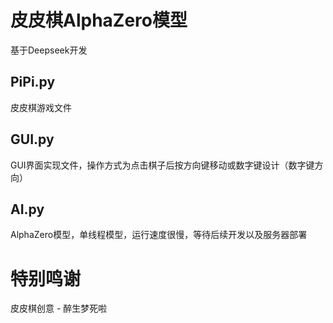 # 皮皮棋AlphaZero模型

基于Deepseek开发

## PiPi.py
皮皮棋游戏文件

## GUI.py
GUI界面实现文件，操作方式为点击棋子后按方向键移动或数字键设计（数字键方向）

## AI.py
AlphaZero模型，单线程模型，运行速度很慢，等待后续开发以及服务器部署

# 特别鸣谢
皮皮棋创意 - 醉生梦死啦

